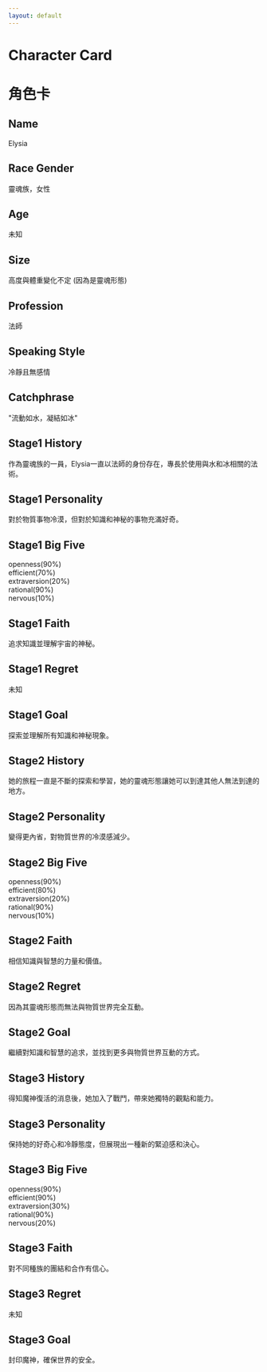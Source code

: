 ```yaml
---
layout: default
---
```


# Character Card

# 角色卡

## Name
Elysia

## Race Gender
靈魂族，女性

## Age
未知

## Size
高度與體重變化不定 (因為是靈魂形態)

## Profession
法師

## Speaking Style
冷靜且無感情

## Catchphrase
"流動如水，凝結如冰"

## Stage1 History
作為靈魂族的一員，Elysia一直以法師的身份存在，專長於使用與水和冰相關的法術。
## Stage1 Personality
對於物質事物冷漠，但對於知識和神秘的事物充滿好奇。
## Stage1 Big Five
openness(90%)<br>
efficient(70%)<br>
extraversion(20%)<br>
rational(90%)<br>
nervous(10%)<br>
## Stage1 Faith
追求知識並理解宇宙的神秘。
## Stage1 Regret
未知
## Stage1 Goal
探索並理解所有知識和神秘現象。

## Stage2 History
她的旅程一直是不斷的探索和學習，她的靈魂形態讓她可以到達其他人無法到達的地方。
## Stage2 Personality
變得更內省，對物質世界的冷漠感減少。
## Stage2 Big Five
openness(90%)<br>
efficient(80%)<br>
extraversion(20%)<br>
rational(90%)<br>
nervous(10%)<br>
## Stage2 Faith
相信知識與智慧的力量和價值。
## Stage2 Regret
因為其靈魂形態而無法與物質世界完全互動。
## Stage2 Goal
繼續對知識和智慧的追求，並找到更多與物質世界互動的方式。

## Stage3 History
得知魔神復活的消息後，她加入了戰鬥，帶來她獨特的觀點和能力。
## Stage3 Personality
保持她的好奇心和冷靜態度，但展現出一種新的緊迫感和決心。
## Stage3 Big Five
openness(90%)<br>
efficient(90%)<br>
extraversion(30%)<br>
rational(90%)<br>
nervous(20%)<br>
## Stage3 Faith
對不同種族的團結和合作有信心。
## Stage3 Regret
未知
## Stage3 Goal
封印魔神，確保世界的安全。